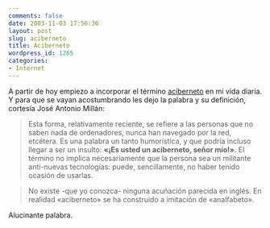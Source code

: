```yaml
---
comments: false
date: 2003-11-03 17:56:36
layout: post
slug: aciberneto
title: Aciberneto
wordpress_id: 1265
categories:
- Internet
---
```


A partir de hoy empiezo a incorporar el término [aciberneto](http://jamillan.com/v_descont2.htm#aciberneto) en mi vida diaria. Y para que se vayan acostumbrando les dejo la palabra y su definición, cortesía José Antonio Millán:





> Esta forma, relativamente reciente, se refiere a las personas que no saben nada de ordenadores, nunca han navegado por la red, etcétera. Es una palabra un tanto humorística, y que podría incluso llegar a ser un insulto: **«¡Es usted un aciberneto, señor mío!»**. El término no implica necesariamente que la persona sea un militante anti-nuevas tecnologías: puede, sencillamente, no haber tenido ocasión de usarlas.
> 
> 


> 
> No existe -que yo conozca- ninguna acuñación parecida en inglés. En realidad «aciberneto» se ha construido a imitación de «analfabeto».





Alucinante palabra.

